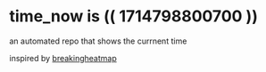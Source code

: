 # time_now is (( 1714798800700 ))

an automated repo that shows the currnent time

inspired by [breakingheatmap](https://github.com/breakingheatmap/breakingheatmap)
